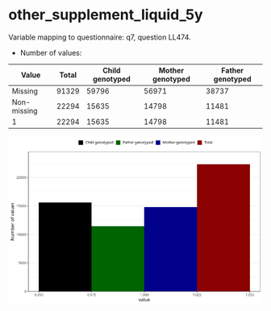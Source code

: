 # other_supplement_liquid_5y
Variable mapping to questionnaire: q7, question LL474.
- Number of values:

| Value | Total | Child genotyped | Mother genotyped | Father genotyped |
| ----- | ----- | --------------- | ---------------- | ---------------- |
| Missing | 91329 | 59796 | 56971 | 38737 |
| Non-missing | 22294 | 15635 | 14798 | 11481 |
| 1 | 22294 | 15635 | 14798 | 11481 |



![](other_supplement_liquid_5y_n.png)



